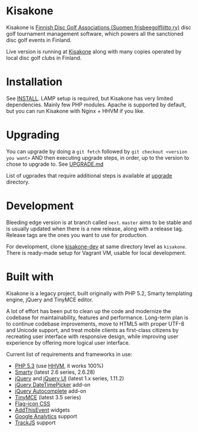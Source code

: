 Kisakone
========

Kisakone is [Finnish Disc Golf Associations (Suomen frisbeegolfliitto ry)](http://frisbeegolfliitto.fi/)
disc golf tournament management software, which powers all the sanctioned disc golf events in Finland.

Live version is running at [Kisakone](https://kisakone.frisbeegolfliitto.fi/) along with many copies operated by
local disc golf clubs in Finland.


Installation
============

See [INSTALL](https://github.com/tuminoid/kisakone/blob/master/doc/install/INSTALL.md). LAMP setup is required,
but Kisakone has very limited dependencies. Mainly few PHP modules.
Apache is supported by default, but you can run Kisakone with Nginx + HHVM if you like.


Upgrading
=========

You can upgrade by doing a `git fetch` followed by `git checkout <version you want>` AND then executing upgrade steps,
in order, up to the version to chose to upgrade to. See
[UPGRADE.md](https://github.com/tuminoid/kisakone/blob/master/doc/upgrade/UPGRADE.md)

List of ugprades that require additional steps is available at
[upgrade](https://github.com/tuminoid/kisakone/tree/master/doc/upgrade) directory.


Development
===========

Bleeding edge version is at branch called `next`. `master` aims to be stable and is usually updated when there
is a new release, along with a release tag. Release tags are the ones you want to use for production.

For development, clone [kisakone-dev](https://github.com/tuminoid/kisakone-dev) at same directory level as `kisakone`.
There is ready-made setup for Vagrant VM, usable for local development.


Built with
==========

Kisakone is a legacy project, built originally with PHP 5.2, Smarty templating engine, jQuery and TinyMCE editor.

A lot of effort has been put to clean up the code and modernize the codebase for maintainability, features
and performance. Long-term plan is to continue codebase improvements, move to HTML5 with proper UTF-8 and Unicode support,
and treat mobile clients as first-class citizens by recreating user interface with responsive design, while
improving user experience by offering more logical user interface.

Current list of requirements and frameworks in use:
 - [PHP 5.3](http://www.php.net/) (use [HHVM](http://hhvm.com/), it works 100%)
 - [Smarty](http://www.smarty.net/) (latest 2.6 series, 2.6.28)
 - [jQuery](http://jquery.com/) and [jQuery UI](http://jqueryui.com/) (latest 1.x series, 1.11.2)
 - [jQuery DateTimePicker](http://trentrichardson.com/examples/timepicker/) add-on
 - [jQuery Autocomplete](https://www.devbridge.com/sourcery/components/jquery-autocomplete/) add-on
 - [TinyMCE](http://www.tinymce.com/) (latest 3.5 series)
 - [Flag-icon CSS](https://github.com/lipis/flag-icon-css)
 - [AddThisEvent](http://www.addthisevent.com/) widgets
 - [Google Analytics](http://www.google.com/analytics/) support
 - [TrackJS](http://www.trackjs.com/) support

